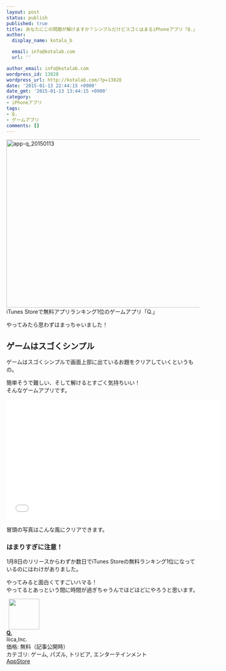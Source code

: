 ```yaml
---
layout: post
status: publish
published: true
title: あなたにこの問題が解けますか？シンプルだけどスゴくはまるiPhoneアプリ「Q.」
author:
  display_name: kotala_b

  email: info@kotalab.com
  url: ''

author_email: info@kotalab.com
wordpress_id: 13828
wordpress_url: http://kotalab.com/?p=13828
date: '2015-01-13 22:44:15 +0900'
date_gmt: '2015-01-13 13:44:15 +0900'
category:
- iPhoneアプリ
tags:
- Q.
- ゲームアプリ
comments: []
---
```

<p><img src="http://kotalab.com/wp-content/uploads/2015/01/app-q_20150113-780x438.jpg" alt="app-q_20150113" width="780" height="438" class="aligncenter size-large wp-image-13830" /><br />
iTunes Storeで無料アプリランキング1位のゲームアプリ「Q.」</p>
<p>やってみたら思わずはまっちゃいました！<br />
<!--more--></p>
<h2>ゲームはスゴくシンプル</h2>
<p>ゲームはスゴくシンプルで画面上部に出ているお題をクリアしていくというもの。</p>
<p>簡単そうで難しい、そして解けるとすごく気持ちいい！<br />
そんなゲームアプリです。</p>
<div class="video-container"><iframe width="560" height="315" src="//www.youtube.com/embed/E-z2Fssf_C8" frameborder="0" allowfullscreen></iframe></div>
<p>冒頭の写真はこんな風にクリアできます。</p>
<h3>はまりすぎに注意！</h3>
<p>1月8日のリリースからわずか数日でiTunes Storeの無料ランキング1位になっているのにはわけがありました。</p>
<p>やってみると面白くてすごいハマる！<br />
やってるとあっという間に時間が過ぎちゃうんでほどほどにやろうと思います。</p>
<div class="applink">
<div class="applinkimg"><a href="https://itunes.apple.com/jp/app/q./id909566506?mt=8&uo=4&at=10l4yU" rel="nofollow" target="_blank"><img hspace="6" src="http://a197.phobos.apple.com/us/r30/Purple1/v4/57/bf/fc/57bffcbc-2682-6359-2175-58c0747dcf6a/pr_source.png?downloadKey=1421167380_c01a489f46cebe57d0dcefc6c1cc9a64" width="80" /></a></div>
<div class="applinktext">
<div class="applinktitle"><strong><a href="https://itunes.apple.com/jp/app/q./id909566506?mt=8&uo=4&at=10l4yU" rel="nofollow" target="_blank">Q.</a></strong></div>
<div class="applinkinfo">liica,Inc.</div>
<div class="applinkinfo">価格: 無料（記事公開時）</div>
<div class="applinkinfo">カテゴリ: ゲーム, パズル, トリビア, エンターテインメント</div>
</div>
<div class="clear"></div>
<div class="appstorelink"><a href="https://itunes.apple.com/jp/app/q./id909566506?mt=8&uo=4&at=10l4yU" rel="nofollow" target="_blank">AppStore</a></div>
</div>
